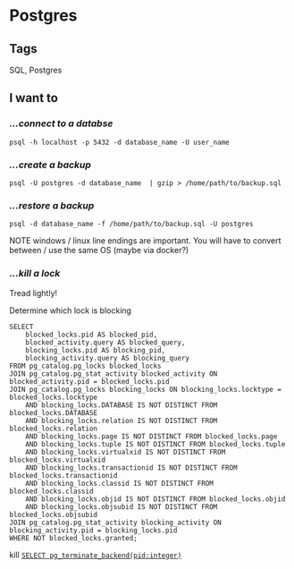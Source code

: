 # Postgres

## Tags

SQL, Postgres


## I want to

### _...connect to a databse_

`psql -h localhost -p 5432 -d database_name -U user_name`

### _...create a backup_

`psql -U postgres -d database_name  | gzip > /home/path/to/backup.sql`

### _...restore a backup_

`psql -d database_name -f /home/path/to/backup.sql -U postgres`


NOTE windows / linux line endings are important. You will have to convert between / use the same OS (maybe via docker?)


### _...kill a lock_

Tread lightly!

Determine which lock is blocking

```
SELECT 
    blocked_locks.pid AS blocked_pid,
    blocked_activity.query AS blocked_query,
    blocking_locks.pid AS blocking_pid,
    blocking_activity.query AS blocking_query
FROM pg_catalog.pg_locks blocked_locks
JOIN pg_catalog.pg_stat_activity blocked_activity ON blocked_activity.pid = blocked_locks.pid
JOIN pg_catalog.pg_locks blocking_locks ON blocking_locks.locktype = blocked_locks.locktype
    AND blocking_locks.DATABASE IS NOT DISTINCT FROM blocked_locks.DATABASE
    AND blocking_locks.relation IS NOT DISTINCT FROM blocked_locks.relation
    AND blocking_locks.page IS NOT DISTINCT FROM blocked_locks.page
    AND blocking_locks.tuple IS NOT DISTINCT FROM blocked_locks.tuple
    AND blocking_locks.virtualxid IS NOT DISTINCT FROM blocked_locks.virtualxid
    AND blocking_locks.transactionid IS NOT DISTINCT FROM blocked_locks.transactionid
    AND blocking_locks.classid IS NOT DISTINCT FROM blocked_locks.classid
    AND blocking_locks.objid IS NOT DISTINCT FROM blocked_locks.objid
    AND blocking_locks.objsubid IS NOT DISTINCT FROM blocked_locks.objsubid
JOIN pg_catalog.pg_stat_activity blocking_activity ON blocking_activity.pid = blocking_locks.pid
WHERE NOT blocked_locks.granted;
```

kill [`SELECT pg_terminate_backend(pid:integer)`](https://www.postgresql.org/docs/current/functions-admin.html#FUNCTIONS-ADMIN-SIGNAL)

